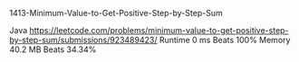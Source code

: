 1413-Minimum-Value-to-Get-Positive-Step-by-Step-Sum


Java
https://leetcode.com/problems/minimum-value-to-get-positive-step-by-step-sum/submissions/923489423/
Runtime
0 ms
Beats
100%
Memory
40.2 MB
Beats
34.34%
